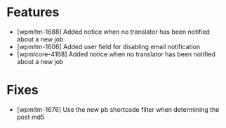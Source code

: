 # Features
* [wpmltm-1688] Added notice when no translator has been notified about a new job
* [wpmltm-1606] Added user field for disabling email notification
* [wpmlcore-4168] Added notice when no translator has been notified about a new job

# Fixes
* [wpmltm-1676] Use the new pb shortcode filter when determining the post md5